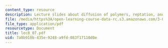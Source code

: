 ```yaml
---
content_type: resource
description: Lecture slides about diffusion of polymers, reptation, and elasticity.
file: /media/https%3A/open-learning-course-data-rc.s3.amazonaws.com/3-063-polymer-physics-spring-2007/7a8b910b435e9248a9fd083f17110d0e_lec8_07.pdf
file_type: application/pdf
resourcetype: Document
title: lec8_07.pdf
uid: 7a8b910b-435e-9248-a9fd-083f17110d0e
---
```

